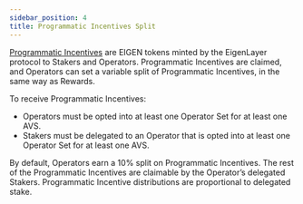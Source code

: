```yaml
---
sidebar_position: 4
title: Programmatic Incentives Split
---
```


[Programmatic Incentives](https://docs.eigenfoundation.org/programmatic-incentives/programmatic-incentives-faq) are EIGEN tokens minted by the EigenLayer protocol to Stakers and Operators.
Programmatic Incentives are claimed, and Operators can set a variable split of Programmatic Incentives, in the same way as Rewards.

To receive Programmatic Incentives:

* Operators must be opted into at least one Operator Set for at least one AVS.
* Stakers must be delegated to an Operator that is opted into at least one Operator Set for at least one AVS.

By default, Operators earn a 10% split on Programmatic Incentives. The rest of the Programmatic Incentives are claimable 
by the Operator’s delegated Stakers. Programmatic Incentive distributions are proportional to delegated stake.
